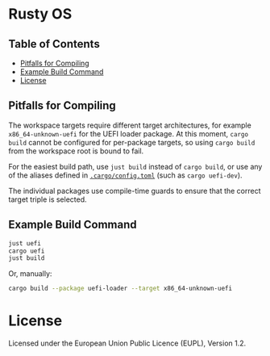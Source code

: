 # Rusty OS

## Table of Contents

<!-- START doctoc generated TOC please keep comment here to allow auto update -->
<!-- DON'T EDIT THIS SECTION, INSTEAD RE-RUN doctoc TO UPDATE -->

  - [Pitfalls for Compiling](#pitfalls-for-compiling)
  - [Example Build Command](#example-build-command)
- [License](#license)

<!-- END doctoc generated TOC please keep comment here to allow auto update -->

## Pitfalls for Compiling

The workspace targets require different target architectures, for example `x86_64-unknown-uefi` for
the UEFI loader package. At this moment, `cargo build`
cannot be configured for per-package targets, so
using `cargo build` from the workspace root is bound to
fail.

For the easiest build path, use `just build` instead
of `cargo build`, or use any of the aliases defined
in [`.cargo/config.toml`](.cargo/config.toml) (such
as `cargo uefi-dev`).

The individual packages use compile-time guards to
ensure that the correct target triple is selected.

## Example Build Command

```sh
just uefi
cargo uefi
just build
```

Or, manually:

```sh
cargo build --package uefi-loader --target x86_64-unknown-uefi
```

# License

Licensed under the European Union Public Licence (EUPL), Version 1.2.
